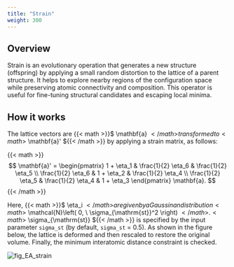 ```yaml
---
title: "Strain"
weight: 300
---
```


## Overview
Strain is an evolutionary operation that generates a new structure (offspring) by applying a small random distortion to the lattice of a parent structure.
It helps to explore nearby regions of the configuration space while preserving atomic connectivity and composition.
This operator is useful for fine-tuning structural candidates and escaping local minima.


## How it works

The lattice vectors are {{< math >}}$ \mathbf{a} ${{< /math >}} transformed to {{< math >}}$ \mathbf{a}' ${{< /math >}} by applying a strain matrix, as follows:

{{< math >}}$$
\mathbf{a}' = \begin{pmatrix}
1 + \eta_1 & \frac{1}{2} \eta_6 & \frac{1}{2} \eta_5 \\
\frac{1}{2} \eta_6 & 1 + \eta_2 & \frac{1}{2} \eta_4 \\
\frac{1}{2} \eta_5 & \frac{1}{2} \eta_4 & 1 + \eta_3
\end{pmatrix} \mathbf{a}.
$${{< /math >}}

Here,  {{< math >}}$ \eta_i ${{< /math >}} are given by a Gaussinan distribution {{< math >}}$ \mathcal{N}\left( 0, \ \sigma_{\mathrm{st}}^2 \right) ${{< /math >}}.
{{< math >}}$ \sigma_{\mathrm{st}} ${{< /math >}} is specified by the input parameter `sigma_st` (by default, `sigma_st` = 0.5).
As shown in the figure below, the lattice is deformed and then rescaled to restore the original volume.
Finally, the minimum interatomic distance constraint is checked.

![fig_EA_strain](/images/EA/EA_strain.svg?width=20vw)
